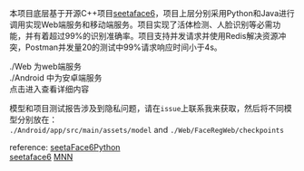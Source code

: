 本项目底层基于开源C++项目[seetaface6](https://github.com/seetafaceengine/SeetaFace6)，项目上层分别采用Python和Java进行调用实现Web端服务和移动端服务。项目实现了活体检测、人脸识别等必需功能，并有着超过99%的识别准确率。项目支持并发请求并使用Redis解决资源冲突，Postman并发量20的测试中99%请求响应时间小于4s。  

./Web  为web端服务  
./Android 中为安卓端服务  
点击进入查看详细内容  

模型和项目测试报告涉及到隐私问题，请在`issue`上联系我来获取，然后将不同模型分别放在：  
`./Android/app/src/main/assets/model`  and `./Web/FaceRegWeb/checkpoints`


reference:
[seetaFace6Python](https://github.com/tensorflower/seetaFace6Python)  
[seetaface6](https://github.com/seetafaceengine/SeetaFace6)
[MNN](https://github.com/alibaba/MNN)
